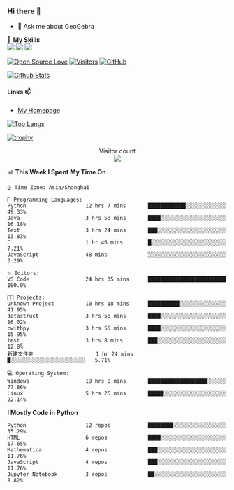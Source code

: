 ### Hi there 👋

<!--
**wuyudi/wuyudi** is a ✨ _special_ ✨ repository because its `README.md` (this file) appears on your GitHub profile.

Here are some ideas to get you started:

- 🔭 I’m currently working on ...
- 🌱 I’m currently learning ...
- 👯 I’m looking to collaborate on ...
- 🤔 I’m looking for help with ...

- 📫 How to reach me: ...
- 😄 Pronouns: ...
- ⚡ Fun fact: ...
-->

- 💬 Ask me about GeoGebra

🌟 **My Skills**  
![](https://img.shields.io/badge/-Python-3e74a2?style=flat-square&logo=Python&logoColor=fff)
![](https://img.shields.io/badge/-Mathematica-3e74a2?style=flat-square&logo=Wolfram&logoColor=fff)
![](https://img.shields.io/badge/-C%2B%2B-3e74a2?style=flat-square&logo=C%2B%2B&logoColor=fff)

[![Open Source Love](https://badges.frapsoft.com/os/v1/open-source.svg?v=103)](https://github.com/wuyudi/)
[![Visitors](https://visitor-badge.glitch.me/badge?page_id=wuyudi.wuyudi)](https://github.com/wuyudi/)
[![GitHub](https://img.shields.io/github/followers/wuyudi.svg?lable=GitHub&style=social)](https://github.com/wuyudi/)

[![Github Stats](https://github-readme-stats.vercel.app/api?username=wuyudi&show_icons=true)](https://github.com/wuyudi/)

#### Links 📫

* [My Homepage](https://wuyudi.github.io/blog/)

[![Top Langs](https://github-readme-stats.vercel.app/api/top-langs/?username=wuyudi&hide=HTML,jupyter%20notebook&layout=compact)](https://github.com/wuyudi/github-readme-stats)

[![trophy](https://github-profile-trophy.vercel.app/?username=wuyudi&theme=onedark)](https://github.com/ryo-ma/github-profile-trophy)

<p align="center"> 
  Visitor count<br>
  <img src="https://profile-counter.glitch.me/wuyudi/count.svg" />
</p>

<!--START_SECTION:waka-->
📊 **This Week I Spent My Time On** 

```text
⌚︎ Time Zone: Asia/Shanghai

💬 Programming Languages: 
Python                   12 hrs 7 mins       ████████████░░░░░░░░░░░░░   49.33% 
Java                     3 hrs 58 mins       ████░░░░░░░░░░░░░░░░░░░░░   16.18% 
Text                     3 hrs 24 mins       ███░░░░░░░░░░░░░░░░░░░░░░   13.83% 
C                        1 hr 46 mins        █░░░░░░░░░░░░░░░░░░░░░░░░   7.21% 
JavaScript               48 mins             ░░░░░░░░░░░░░░░░░░░░░░░░░   3.29%

🔥 Editors: 
VS Code                  24 hrs 35 mins      █████████████████████████   100.0%

🐱‍💻 Projects: 
Unknown Project          10 hrs 18 mins      ██████████░░░░░░░░░░░░░░░   41.95% 
datastruct               3 hrs 56 mins       ████░░░░░░░░░░░░░░░░░░░░░   16.02% 
cwithpy                  3 hrs 55 mins       ████░░░░░░░░░░░░░░░░░░░░░   15.95% 
test_                    3 hrs 8 mins        ███░░░░░░░░░░░░░░░░░░░░░░   12.8% 
新建文件夹                    1 hr 24 mins        █░░░░░░░░░░░░░░░░░░░░░░░░   5.71%

💻 Operating System: 
Windows                  19 hrs 8 mins       ███████████████████░░░░░░   77.86% 
Linux                    5 hrs 26 mins       █████░░░░░░░░░░░░░░░░░░░░   22.14%

```

**I Mostly Code in Python** 

```text
Python                   12 repos            ████████░░░░░░░░░░░░░░░░░   35.29% 
HTML                     6 repos             ████░░░░░░░░░░░░░░░░░░░░░   17.65% 
Mathematica              4 repos             ███░░░░░░░░░░░░░░░░░░░░░░   11.76% 
JavaScript               4 repos             ███░░░░░░░░░░░░░░░░░░░░░░   11.76% 
Jupyter Notebook         3 repos             ██░░░░░░░░░░░░░░░░░░░░░░░   8.82%

```



<!--END_SECTION:waka-->
